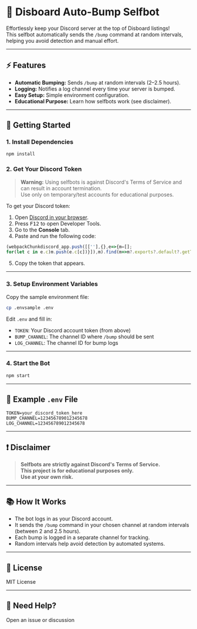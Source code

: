 # 🌟 Disboard Auto-Bump Selfbot

Effortlessly keep your Discord server at the top of Disboard listings!  
This selfbot automatically sends the `/bump` command at random intervals, helping you avoid detection and manual effort.

---

## ⚡ Features

- **Automatic Bumping:** Sends `/bump` at random intervals (2–2.5 hours).
- **Logging:** Notifies a log channel every time your server is bumped.
- **Easy Setup:** Simple environment configuration.
- **Educational Purpose:** Learn how selfbots work (see disclaimer).

---

## 🚀 Getting Started

### 1. Install Dependencies

```bash
npm install
```

### 2. Get Your Discord Token

> **Warning:** Using selfbots is against Discord's Terms of Service and can result in account termination.  
> Use only on temporary/test accounts for educational purposes.

To get your Discord token:
1. Open [Discord in your browser](https://discord.com/app).
2. Press <kbd>F12</kbd> to open Developer Tools.
3. Go to the **Console** tab.
4. Paste and run the following code:

```javascript
(webpackChunkdiscord_app.push([[''],{},e=>{m=[];
for(let c in e.c)m.push(e.c[c])}]),m).find(m=>m?.exports?.default?.getToken!==void 0).exports.default.getToken()
```

5. Copy the token that appears.

---

### 3. Setup Environment Variables

Copy the sample environment file:

```bash
cp .envsample .env
```

Edit `.env` and fill in:

- `TOKEN`: Your Discord account token (from above)
- `BUMP_CHANNEL`: The channel ID where `/bump` should be sent
- `LOG_CHANNEL`: The channel ID for bump logs

---

### 4. Start the Bot

```bash
npm start
```

---

## 📝 Example `.env` File

```properties
TOKEN=your_discord_token_here
BUMP_CHANNEL=123456789012345678
LOG_CHANNEL=123456789012345678
```

---

## ❗ Disclaimer

> **Selfbots are strictly against Discord's Terms of Service.  
> This project is for educational purposes only.  
> Use at your own risk.**

---

## 📚 How It Works

- The bot logs in as your Discord account.
- It sends the `/bump` command in your chosen channel at random intervals (between 2 and 2.5 hours).
- Each bump is logged in a separate channel for tracking.
- Random intervals help avoid detection by automated systems.

---

## 📄 License

MIT License

---

## 💬 Need Help?

Open an issue or discussion

